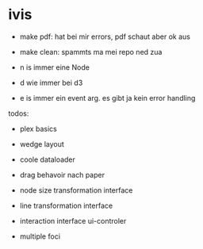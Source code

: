 # ivis

- make pdf: hat bei mir errors, pdf schaut aber ok aus
- make clean: spammts ma mei repo ned zua

- n is immer eine Node
- d wie immer bei d3
- e is immer ein event arg. es gibt ja kein error handling

todos:
- plex basics
- wedge layout
- coole dataloader

- drag behavoir nach paper
- node size transformation interface
- line transformation interface
- interaction interface ui-controler
- multiple foci


